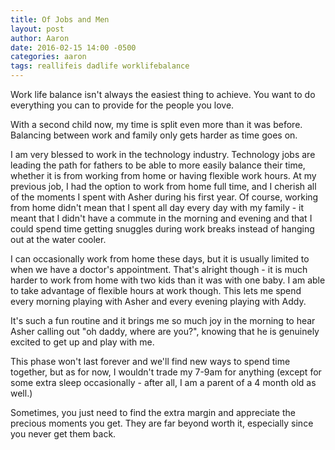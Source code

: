 ```yaml
---
title: Of Jobs and Men
layout: post
author: Aaron
date: 2016-02-15 14:00 -0500
categories: aaron
tags: reallifeis dadlife worklifebalance
---
```

Work life balance isn't always the easiest thing to achieve. You want to do everything you can to provide for the people you love.

With a second child now, my time is split even more than it was before. Balancing between work and family only gets harder as time goes on.

I am very blessed to work in the technology industry. Technology jobs are leading the path for fathers to be able to more easily balance their time, whether it is from working from home or having flexible work hours. At my previous job, I had the option to work from home full time, and I cherish all of the moments I spent with Asher during his first year. Of course, working from home didn't mean that I spent all day every day with my family - it meant that I didn't have a commute in the morning and evening and that I could spend time getting snuggles during work breaks instead of hanging out at the water cooler.

I can occasionally work from home these days, but it is usually limited to when we have a doctor's appointment. That's alright though - it is much harder to work from home with two kids than it was with one baby. I am able to take advantage of flexible hours at work though. This lets me spend every morning playing with Asher and every evening playing with Addy.

It's such a fun routine and it brings me so much joy in the morning to hear Asher calling out "oh daddy, where are you?", knowing that he is genuinely excited to get up and play with me.

This phase won't last forever and we'll find new ways to spend time together, but as for now, I wouldn't trade my 7-9am for anything (except for some extra sleep occasionally - after all, I am a parent of a 4 month old as well.)

Sometimes, you just need to find the extra margin and appreciate the precious moments you get. They are far beyond worth it, especially since you never get them back.
